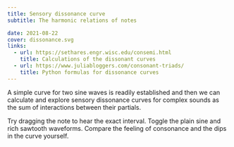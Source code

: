 ```yaml
---
title: Sensory dissonance curve
subtitle: The harmonic relations of notes

date: 2021-08-22
cover: dissonance.svg
links:
  - url: https://sethares.engr.wisc.edu/consemi.html
    title: Calculations of the dissonant curves
  - url: https://www.juliabloggers.com/consonant-triads/
    title: Python formulas for dissonance curves
---
```


<script setup>
import dissonance from './dissonance.vue'
</script>

<client-only>
  <dissonance />
</client-only>

A simple curve for two sine waves is readily established and then we can calculate and explore sensory dissonance curves for complex sounds as the sum of interactions between their partials.

Try dragging the note to hear the exact interval. Toggle the plain sine and rich sawtooth waveforms. Compare the feeling of consonance and the dips in the curve yourself.
